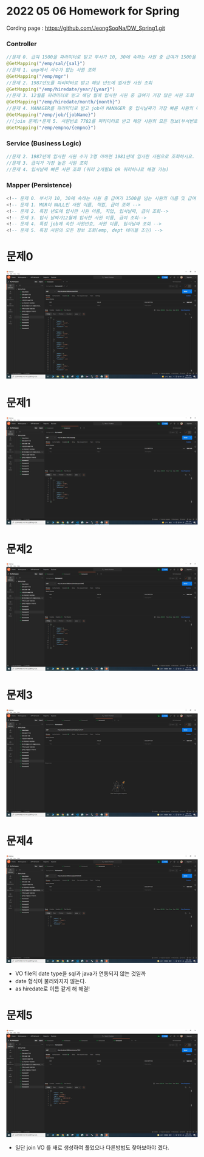 # 2022 05 06 Homework for Spring
Cording page : https://github.com/JeongSooNa/DW_Spring1.git

### Controller
```java
//문제 0. 급여 1500을 파라미터로 받고 부서가 10, 30에 속하는 사원 중 급여가 1500을 넘는 사원의 이름 및 급여 조회.
@GetMapping("/emp/sal/{sal}")
//문제 1. emp에서 사수가 없는 사원 조회
@GetMapping("/emp/mgr")
//문제 2. 1987년도를 파리미터로 받고 해당 년도에 입사한 사원 조회 
@GetMapping("/emp/hiredate/year/{year}")
//문제 3. 12월를 파라미터로 받고 해당 월에 입사한 사원 중 급여가 가장 많은 사원 조회
@GetMapping("/emp/hiredate/month/{month}")
//문제 4. MANAGER를 파라미터로 받고 job이 MANAGER 중 입사날짜가 가장 빠른 사원의 이름, 입사날짜, 급여 조회 
@GetMapping("/emp/job/{jobName}")
//(join 문제)*문제 5. 사원번호 7782를 파라미터로 받고 해당 사원의 모든 정보(부서번호, 부서이름, 부서위치 포함) 조회
@GetMapping("/emp/empno/{empno}")
```
### Service (Business Logic)
```java
//문제 2. 1987년에 입사한 사원 수가 3명 이하면 1981년에 입사한 사원으로 조회하시오.
//문제 3. 급여가 가장 높은 사원 조회
//문제 4. 입사날짜 빠른 사원 조회 (쿼리 2개필요 OR 쿼리하나로 해결 가능)
```
### Mapper (Persistence)
```sql
<!-- 문제 0. 부서가 10, 30에 속하는 사원 중 급여가 1500을 넘는 사원의 이름 및 급여 조회 -->
<!-- 문제 1. MGR이 NULL인 사원 이름, 직업, 급여 조회 -->
<!-- 문제 2. 특정 년도에 입사한 사원 이름, 직업, 입사날짜, 급여 조회-->
<!-- 문제 3. 입사 날짜가12월에 입사한 사원 이름, 급여 조회-->
<!-- 문제 4. 특정 job에 속한 사원번호, 사원 이름, 입사날짜 조회 -->
<!-- 문제 5. 특정 사원의 모든 정보 조회(emp, dept 테이블 조인) -->
```



# 문제0
![jpg](./img/%EC%BA%A1%EC%B2%98.JPG)

# 문제1
![jpg](./img/%EC%BA%A1%EC%B2%981.JPG)

# 문제2
![jpg](./img/%EC%BA%A1%EC%B2%982.JPG)

# 문제3
![jpg](./img/%EC%BA%A1%EC%B2%983.JPG)

# 문제4
![jpg](./img/%EC%BA%A1%EC%B2%984.JPG)
- VO file의 date type을 sql과 java가 연동되지 않는 것일까
- date 형식이 불러와지지 않는다.
- as hiredate로 이름 같게 해 해결!
# 문제5
![jpg](./img/%EC%BA%A1%EC%B2%985.JPG)

- 일단 join VO 를 새로 생성하여 풀었으나 다른방법도 찾아보아야 겠다.